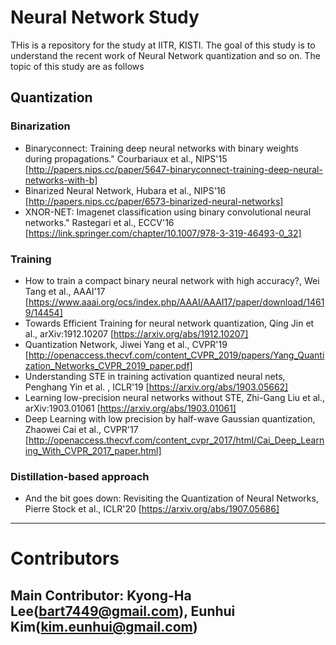 # Neural Network Study
THis is a repository for the study at IITR, KISTI. 
The goal of this study is to understand the recent work of Neural Network quantization and so on. 
The topic of this study are as follows

## Quantization 
### Binarization
+ Binaryconnect: Training deep neural networks with binary weights during propagations." Courbariaux et al., NIPS'15
  [http://papers.nips.cc/paper/5647-binaryconnect-training-deep-neural-networks-with-b]
+ Binarized Neural Network, Hubara et al., NIPS'16
  [http://papers.nips.cc/paper/6573-binarized-neural-networks]
+ XNOR-NET: Imagenet classification using binary convolutional neural networks." Rastegari et al., ECCV'16
  [https://link.springer.com/chapter/10.1007/978-3-319-46493-0_32]
  
### Training
+ How to train a compact binary neural network with high accuracy?, Wei Tang et al., AAAI'17
  [https://www.aaai.org/ocs/index.php/AAAI/AAAI17/paper/download/14619/14454]
+ Towards Efficient Training for neural network quantization, Qing Jin et al., arXiv:1912.10207
  [https://arxiv.org/abs/1912.10207]
+ Quantization Network, Jiwei Yang et al., CVPR'19
  [http://openaccess.thecvf.com/content_CVPR_2019/papers/Yang_Quantization_Networks_CVPR_2019_paper.pdf]
+ Understanding STE in training activation quantized neural nets, Penghang Yin et al. , ICLR'19
  [https://arxiv.org/abs/1903.05662]
+ Learning low-precision neural networks without STE, Zhi-Gang Liu et al.,  arXiv:1903.01061
  [https://arxiv.org/abs/1903.01061]
+ Deep Learning with low precision by half-wave Gaussian quantization, Zhaowei Cai et al., CVPR'17
  [http://openaccess.thecvf.com/content_cvpr_2017/html/Cai_Deep_Learning_With_CVPR_2017_paper.html]
  
### Distillation-based approach
+ And the bit goes down: Revisiting the Quantization of Neural Networks, Pierre Stock et al., ICLR'20
  [https://arxiv.org/abs/1907.05686]
***
# Contributors
## Main Contributor: Kyong-Ha Lee(bart7449@gmail.com), Eunhui Kim(kim.eunhui@gmail.com)
